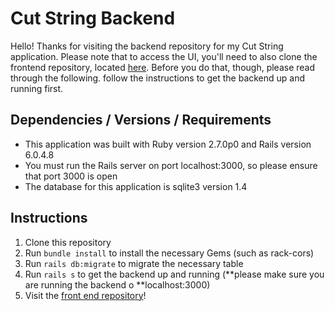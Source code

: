# Cut String Backend

Hello! Thanks for visiting the backend repository for my Cut String application. Please note that to access the UI, you'll need to also clone the frontend repository, located [here](https://github.com/rrosenb12/cut-string-frontend). Before you do that, though, please read through the following. follow the instructions to get the backend up and running first.

## Dependencies / Versions / Requirements

- This application was built with Ruby version 2.7.0p0 and Rails version 6.0.4.8
- You must run the Rails server on port localhost:3000, so please ensure that port 3000 is open
- The database for this application is sqlite3 version 1.4

## Instructions

1. Clone this repository
2. Run `bundle install` to install the necessary Gems (such as rack-cors)
3. Run `rails db:migrate` to migrate the necessary table
4. Run `rails s` to get the backend up and running (**please make sure you are running the backend o **localhost:3000)
5. Visit the [front end repository](https://github.com/rrosenb12/cut-string-frontend)!
